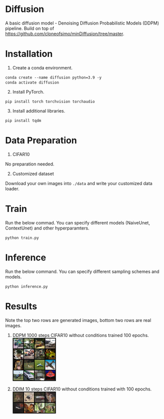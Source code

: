 # Diffusion
A basic diffusion model - Denoising Diffusion Probabilistic Models (DDPM) pipeline. Build on top of https://github.com/cloneofsimo/minDiffusion/tree/master.

# Installation
1. Create a conda environment.
```
conda create --name diffusion python=3.9 -y
conda activate diffusion
```

2. Install PyTorch.
```
pip install torch torchvision torchaudio
```

3. Install additional libraries.
```
pip install tqdm
```

# Data Preparation
1. CIFAR10

No preparation needed.

2. Customized dataset

Download your own images into ```./data``` and write your customized data loader.

# Train
Run the below commad. You can specify different models (NaiveUnet, ContextUnet) and other hyperparamters.
```
python train.py
```

# Inference
Run the below command. You can specify different sampling schemes and models.
```
python inference.py
```

# Results
Note the top two rows are generated images, bottom two rows are real images.

1. DDPM 1000 steps CIFAR10 without conditions trained 100 epochs.
![Generated images](https://github.com/liuch37/diffusion/blob/master/misc/ddpm_sample_cifar_99_naiveunet.png)

2. DDIM 10 steps CIFAR10 without conditions trained with 100 epochs.
![Generated images](https://github.com/liuch37/diffusion/blob/master/misc/ddim_sample_cifar_99_naiveunet.png)
